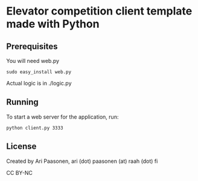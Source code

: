 # Elevator competition client template made with Python

## Prerequisites

You will need web.py

    sudo easy_install web.py

Actual logic is in ./logic.py

## Running

To start a web server for the application, run:

    python client.py 3333

## License

Created by Ari Paasonen, ari (dot) paasonen (at) raah (dot) fi

CC BY-NC
